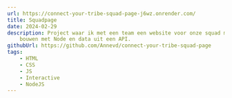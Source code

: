 ```yaml
---
url: https://connect-your-tribe-squad-page-j6wz.onrender.com/
title: Squadpage
date: 2024-02-29
description: Project waar ik met een team een website voor onze squad moest
    bouwen met Node en data uit een API.
githubUrl: https://github.com/Annevd/connect-your-tribe-squad-page
tags:
    - HTML
    - CSS
    - JS
    - Interactive
    - NodeJS
---
```

